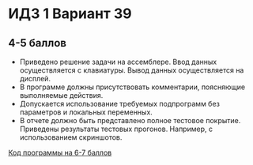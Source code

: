 # ИДЗ 1 Вариант 39 
## 4-5 баллов 
* Приведено решение задачи на ассемблере. Ввод данных осуществляется с клавиатуры. Вывод данных осуществляется на дисплей.
* В программе должны присутствовать комментарии, поясняющие выполняемые действия.
* Допускается использование требуемых подпрограмм без параметров и локальных переменных.
* В отчете должно быть представлено полное тестовое покрытие. Приведены результаты тестовых прогонов. Например, с использованием скриншотов.

[Код программы на 6-7 баллов](https://www.example.com)
